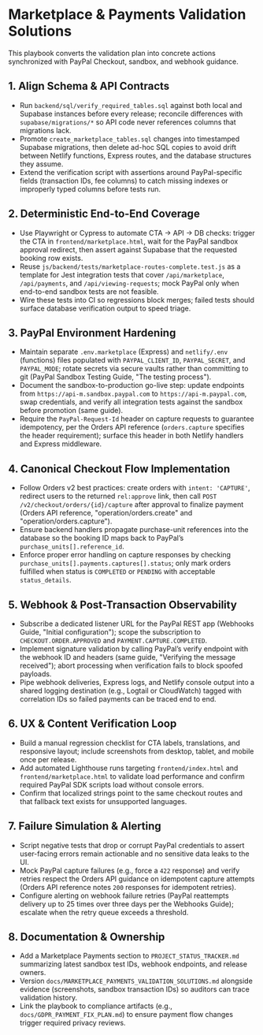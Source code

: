 # Marketplace & Payments Validation Solutions

This playbook converts the validation plan into concrete actions synchronized with PayPal Checkout, sandbox, and webhook guidance.

## 1. Align Schema & API Contracts
- Run `backend/sql/verify_required_tables.sql` against both local and Supabase instances before every release; reconcile differences with `supabase/migrations/*` so API code never references columns that migrations lack.
- Promote `create_marketplace_tables.sql` changes into timestamped Supabase migrations, then delete ad-hoc SQL copies to avoid drift between Netlify functions, Express routes, and the database structures they assume.
- Extend the verification script with assertions around PayPal-specific fields (transaction IDs, fee columns) to catch missing indexes or improperly typed columns before tests run.

## 2. Deterministic End-to-End Coverage
- Use Playwright or Cypress to automate CTA → API → DB checks: trigger the CTA in `frontend/marketplace.html`, wait for the PayPal sandbox approval redirect, then assert against Supabase that the requested booking row exists.
- Reuse `js/backend/tests/marketplace-routes-complete.test.js` as a template for Jest integration tests that cover `/api/marketplace`, `/api/payments`, and `/api/viewing-requests`; mock PayPal only when end-to-end sandbox tests are not feasible.
- Wire these tests into CI so regressions block merges; failed tests should surface database verification output to speed triage.

## 3. PayPal Environment Hardening
- Maintain separate `.env.marketplace` (Express) and `netlify/.env` (functions) files populated with `PAYPAL_CLIENT_ID`, `PAYPAL_SECRET`, and `PAYPAL_MODE`; rotate secrets via secure vaults rather than committing to git (PayPal Sandbox Testing Guide, "The testing process").
- Document the sandbox-to-production go-live step: update endpoints from `https://api-m.sandbox.paypal.com` to `https://api-m.paypal.com`, swap credentials, and verify all integration tests against the sandbox before promotion (same guide).
- Require the `PayPal-Request-Id` header on capture requests to guarantee idempotency, per the Orders API reference (`orders.capture` specifies the header requirement); surface this header in both Netlify handlers and Express middleware.

## 4. Canonical Checkout Flow Implementation
- Follow Orders v2 best practices: create orders with `intent: 'CAPTURE'`, redirect users to the returned `rel:approve` link, then call `POST /v2/checkout/orders/{id}/capture` after approval to finalize payment (Orders API reference, "operation/orders.create" and "operation/orders.capture").
- Ensure backend handlers propagate purchase-unit references into the database so the booking ID maps back to PayPal’s `purchase_units[].reference_id`.
- Enforce proper error handling on capture responses by checking `purchase_units[].payments.captures[].status`; only mark orders fulfilled when status is `COMPLETED` or `PENDING` with acceptable `status_details`.

## 5. Webhook & Post-Transaction Observability
- Subscribe a dedicated listener URL for the PayPal REST app (Webhooks Guide, "Initial configuration"); scope the subscription to `CHECKOUT.ORDER.APPROVED` and `PAYMENT.CAPTURE.COMPLETED`.
- Implement signature validation by calling PayPal’s verify endpoint with the webhook ID and headers (same guide, "Verifying the message received"); abort processing when verification fails to block spoofed payloads.
- Pipe webhook deliveries, Express logs, and Netlify console output into a shared logging destination (e.g., Logtail or CloudWatch) tagged with correlation IDs so failed payments can be traced end to end.

## 6. UX & Content Verification Loop
- Build a manual regression checklist for CTA labels, translations, and responsive layout; include screenshots from desktop, tablet, and mobile once per release.
- Add automated Lighthouse runs targeting `frontend/index.html` and `frontend/marketplace.html` to validate load performance and confirm required PayPal SDK scripts load without console errors.
- Confirm that localized strings point to the same checkout routes and that fallback text exists for unsupported languages.

## 7. Failure Simulation & Alerting
- Script negative tests that drop or corrupt PayPal credentials to assert user-facing errors remain actionable and no sensitive data leaks to the UI.
- Mock PayPal capture failures (e.g., force a `422` response) and verify retries respect the Orders API guidance on idempotent capture attempts (Orders API reference notes `200` responses for idempotent retries).
- Configure alerting on webhook failure retries (PayPal reattempts delivery up to 25 times over three days per the Webhooks Guide); escalate when the retry queue exceeds a threshold.

## 8. Documentation & Ownership
- Add a Marketplace Payments section to `PROJECT_STATUS_TRACKER.md` summarizing latest sandbox test IDs, webhook endpoints, and release owners.
- Version `docs/MARKETPLACE_PAYMENTS_VALIDATION_SOLUTIONS.md` alongside evidence (screenshots, sandbox transaction IDs) so auditors can trace validation history.
- Link the playbook to compliance artifacts (e.g., `docs/GDPR_PAYMENT_FIX_PLAN.md`) to ensure payment flow changes trigger required privacy reviews.
